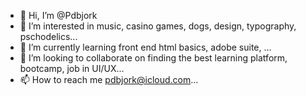 - 👋 Hi, I’m @Pdbjork
- 👀 I’m interested in music, casino games, dogs, design, typography, pschodelics...
- 🌱 I’m currently learning front end html basics, adobe suite,  ...
- 💞️ I’m looking to collaborate on finding the best learning platform, bootcamp, job in UI/UX...
- 📫 How to reach me pdbjork@icloud.com...

<!---
Pdbjork/Pdbjork is a ✨ special ✨ repository because its `README.md` (this file) appears on your GitHub profile.
You can click the Preview link to take a look at your changes.
--->
